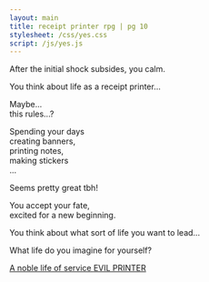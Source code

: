 ```yaml
---
layout: main
title: receipt printer rpg | pg 10
stylesheet: /css/yes.css
script: /js/yes.js
---
```


<div id="intro">
<p>After the initial shock subsides, you calm.</p>
<p>You think about life as a receipt printer...
</div>


<div class="parallax-container">
  <div class="header" id="first">
  </div>

  <div class="header-spacer">
    <div class="dream" id="dream"></div>
    <div class="dream" id="study"></div>
    <div class="dream" id="sticker"></div>
  </div>
</div>



<div id="intro-cont">
<p id="rules" class="cosmic-rules">Maybe...<br>this rules...?</p>
<p class="medtext">Spending your days<br>creating banners,<br>printing notes,<br>making stickers<br>... </p>
<p class="more-space bigtext">Seems pretty great tbh!</p>
<p class="more-space medtext">You accept your fate,<br> excited for a new beginning.</p>
<p class="more-space medtext squish">You think about what sort of life you want to lead...</p>
</div>


<div class="conclusion">
<div class="box">
<p><span></span>
<p>What life do you imagine for yourself?
<div id="options">
  <div id="dreams-carousel-evil" class="bottom"></div>
  <div id="dreams-carousel-good" class="top"></div>
</div>
<p class="choices choices-down">
  <a href="/nobleprinter" class="button-4">
  A noble life of service
  </a>
  <a href="/evilprinter" class="button-4">
  EVIL PRINTER
  </a>
</p>
</div>
</div>